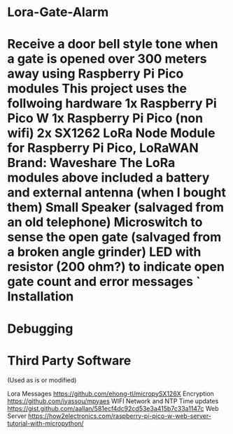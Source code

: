 # Lora-Gate-Alarm
Receive a door bell style tone when a gate is opened over 300 meters away using Raspberry Pi Pico modules
This project uses the follwoing hardware 
1x Raspberry Pi Pico W
1x Raspberry Pi Pico (non wifi)
2x SX1262 LoRa Node Module for Raspberry Pi Pico, LoRaWAN Brand: Waveshare
    The LoRa modules above included a battery and external antenna (when I bought them)
Small Speaker (salvaged from an old telephone) 
Microswitch to sense the open gate (salvaged from a broken angle grinder)
LED with resistor (200 ohm?) to indicate open gate count and error messages
`
Installation
===============
<TODO>

Debugging
===============
<TODO>

Third Party Software 
=====================
(Used as is or modified)

Lora Messages
    https://github.com/ehong-tl/micropySX126X
Encryption
    https://github.com/iyassou/mpyaes
WIFI Network and NTP Time updates
    https://gist.github.com/aallan/581ecf4dc92cd53e3a415b7c33a1147c
Web Server
    https://how2electronics.com/raspberry-pi-pico-w-web-server-tutorial-with-micropython/

